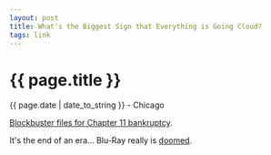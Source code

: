```yaml
---
layout: post
title: What's the Biggest Sign that Everything is Going Cloud?
tags: link
---
```


{{ page.title }}
================

<p class="meta">{{ page.date | date_to_string }} - Chicago</p>

[Blockbuster files for Chapter 11 bankruptcy](http://www.engadget.com/2010/09/23/blockbuster-files-for-chapter-11/).

It's the end of an era... Blu-Ray really is [doomed](http://www.tuaw.com/2010/09/22/microsoft-joins-apple-in-stance-against-blu-ray/).
